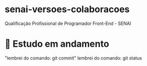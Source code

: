 # senai-versoes-colaboracoes
Qualificação Profissional de Programador Front-End - SENAI


# 🚧 Estudo em andamento


"lembrei do comando: git commit"
lembrei do comando: git status

